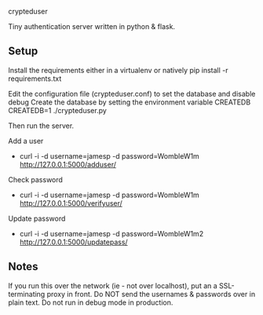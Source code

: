 crypteduser

Tiny authentication server written in python & flask.

Setup
-----

Install the requirements either in a virtualenv or natively
    pip install -r requirements.txt

Edit the configuration file (crypteduser.conf) to set the database and disable debug
Create the database by setting the environment variable CREATEDB
    CREATEDB=1 ./crypteduser.py

Then run the server.

Add a user
* curl -i -d username=jamesp -d password=WombleW1m http://127.0.0.1:5000/adduser/

Check password
* curl -i -d username=jamesp -d password=WombleW1m http://127.0.0.1:5000/verifyuser/

Update password
* curl -i -d username=jamesp -d password=WombleW1m2 http://127.0.0.1:5000/updatepass/

Notes
-----

If you run this over the network (ie - not over localhost), put an a SSL-terminating proxy in front.
Do NOT send the usernames & passwords over in plain text. Do not run in debug mode in production.
